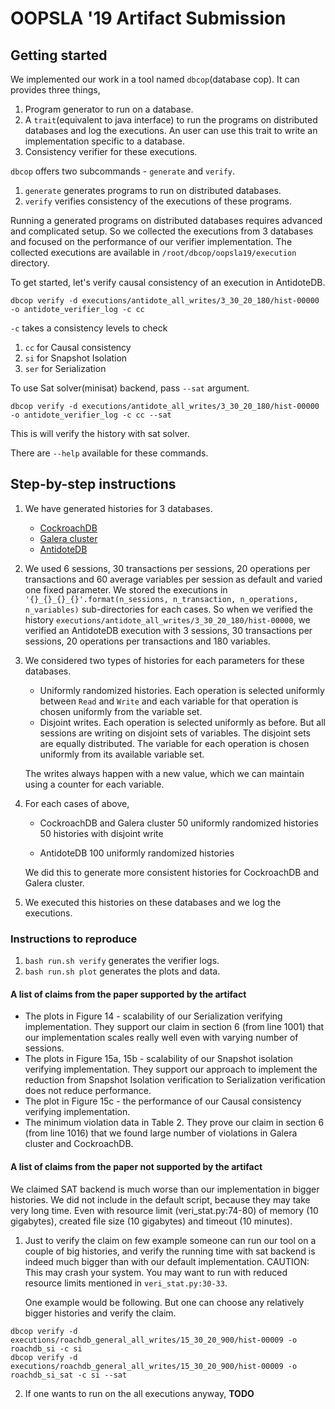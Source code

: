 # OOPSLA '19 Artifact Submission

## Getting started

We implemented our work in a tool named `dbcop`(database cop). It can provides three things,

1.  Program generator to run on a database.
2.  A `trait`(equivalent to java interface) to run the programs on distributed databases and log the executions.
    An user can use this trait to write an implementation specific to a database.
3.  Consistency verifier for these executions.

`dbcop` offers two subcommands - `generate` and `verify`.

1.  `generate` generates programs to run on distributed databases.
2.  `verify` verifies consistency of the executions of these programs.

Running a generated programs on distributed databases requires advanced and complicated setup. So we collected the executions from 3 databases and focused on the performance of our verifier implementation. The collected executions are available in `/root/dbcop/oopsla19/execution` directory.

To get started, let's verify causal consistency of an execution in AntidoteDB. 
```
dbcop verify -d executions/antidote_all_writes/3_30_20_180/hist-00000 -o antidote_verifier_log -c cc
```
`-c` takes a consistency levels to check

1.  `cc` for Causal consistency
2.  `si` for Snapshot Isolation
3.  `ser` for Serialization

To use Sat solver(minisat) backend, pass `--sat` argument.
```
dbcop verify -d executions/antidote_all_writes/3_30_20_180/hist-00000 -o antidote_verifier_log -c cc --sat
```
This is will verify the history with sat solver.

There are `--help` available for these commands.

## Step-by-step instructions

1.  We have generated histories for 3 databases.

    -   [CockroachDB](https://www.cockroachlabs.com/)
    -   [Galera cluster](https://galeracluster.com)
    -   [AntidoteDB](https://www.antidotedb.eu/)

2.  We used 6 sessions, 30 transactions per sessions, 20 operations per transactions and 60 average variables per session as default and varied one fixed parameter.
    We stored the executions in `'{}_{}_{}_{}'.format(n_sessions, n_transaction, n_operations, n_variables)` sub-directories for each cases.
    So when we verified the history `executions/antidote_all_writes/3_30_20_180/hist-00000`, we verified an AntidoteDB execution with 3 sessions, 30 transactions per sessions, 20 operations per transactions and 180 variables.

3.  We considered two types of histories for each parameters for these databases.

    -   Uniformly randomized histories. Each operation is selected uniformly between `Read` and `Write` and each variable for that operation is chosen uniformly from the variable set.
    -   Disjoint writes. Each operation is selected uniformly as before. But all sessions are writing on disjoint sets of variables. The disjoint sets are equally distributed. The variable for each operation is chosen uniformly from its available variable set.

    The writes always happen with a new value, which we can maintain using a counter for each variable.

4.  For each cases of above,

    -   CockroachDB and Galera cluster
        50 uniformly randomized histories
        50 histories with disjoint write

    -   AntidoteDB
        100 uniformly randomized histories

    We did this to generate more consistent histories for CockroachDB and Galera cluster.

5.  We executed this histories on these databases and we log the executions.

### Instructions to reproduce

1.  `bash run.sh verify` generates the verifier logs.
2.  `bash run.sh plot` generates the plots and data.

#### A list of claims from the paper supported by the artifact

-   The plots in Figure 14 - scalability of our Serialization verifying implementation. They support our claim in section 6 (from line 1001) that our implementation scales really well even with varying number of sessions.
-   The plots in Figure 15a, 15b - scalability of our Snapshot isolation verifying implementation. They support our approach to implement the reduction from Snapshot Isolation verification to Serialization verification does not reduce performance.
-   The plot in Figure 15c - the performance of our Causal consistency verifying implementation. 
-   The minimum violation data in Table 2. They prove our claim in section 6 (from line 1016) that we found large number of violations in Galera cluster and CockroachDB.

#### A list of claims from the paper not supported by the artifact

We claimed SAT backend is much worse than our implementation in bigger histories. We did not include in the default script, because they may take very long time. Even with resource limit (veri_stat.py:74-80) of memory (10 gigabytes), created file size (10 gigabytes) and timeout (10 minutes). 

1.  Just to verify the claim on few example someone can run our tool on a couple of big histories, and verify the running time with sat backend is indeed much bigger than with our default implementation.
    CAUTION: This may crash your system. You may want to run with reduced resource limits mentioned in `veri_stat.py:30-33`.

    One example would be following. But one can choose any relatively bigger histories and verify the claim.
```
dbcop verify -d executions/roachdb_general_all_writes/15_30_20_900/hist-00009 -o roachdb_si -c si
dbcop verify -d executions/roachdb_general_all_writes/15_30_20_900/hist-00009 -o roachdb_si_sat -c si --sat
```
2.  If one wants to run on the all executions anyway, **TODO**
